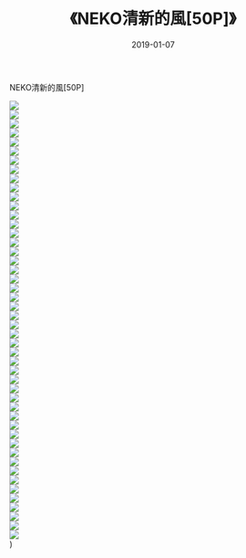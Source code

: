 ﻿---
layout: post
title:  《NEKO清新的風[50P]》
date:   2019-01-07
img: http://img.660000.xyz/Sharelink/唯美/2019/NEKO清新的風[50P]/000.jpg
categories: [美女, 清纯, 唯美]
---

NEKO清新的風[50P]

  ![](http://img.660000.xyz/Sharelink/唯美/2019/NEKO清新的風[50P]/001.jpg) <br> ![](http://img.660000.xyz/Sharelink/唯美/2019/NEKO清新的風[50P]/002.jpg) <br> ![](http://img.660000.xyz/Sharelink/唯美/2019/NEKO清新的風[50P]/003.jpg) <br> ![](http://img.660000.xyz/Sharelink/唯美/2019/NEKO清新的風[50P]/004.jpg) <br> ![](http://img.660000.xyz/Sharelink/唯美/2019/NEKO清新的風[50P]/005.jpg) <br> ![](http://img.660000.xyz/Sharelink/唯美/2019/NEKO清新的風[50P]/006.jpg) <br> ![](http://img.660000.xyz/Sharelink/唯美/2019/NEKO清新的風[50P]/007.jpg) <br> ![](http://img.660000.xyz/Sharelink/唯美/2019/NEKO清新的風[50P]/008.jpg) <br> ![](http://img.660000.xyz/Sharelink/唯美/2019/NEKO清新的風[50P]/009.jpg) <br> ![](http://img.660000.xyz/Sharelink/唯美/2019/NEKO清新的風[50P]/010.jpg) <br> ![](http://img.660000.xyz/Sharelink/唯美/2019/NEKO清新的風[50P]/011.jpg) <br> ![](http://img.660000.xyz/Sharelink/唯美/2019/NEKO清新的風[50P]/012.jpg) <br> ![](http://img.660000.xyz/Sharelink/唯美/2019/NEKO清新的風[50P]/013.jpg) <br> ![](http://img.660000.xyz/Sharelink/唯美/2019/NEKO清新的風[50P]/014.jpg) <br> ![](http://img.660000.xyz/Sharelink/唯美/2019/NEKO清新的風[50P]/015.jpg) <br> ![](http://img.660000.xyz/Sharelink/唯美/2019/NEKO清新的風[50P]/016.jpg) <br> ![](http://img.660000.xyz/Sharelink/唯美/2019/NEKO清新的風[50P]/017.jpg) <br> ![](http://img.660000.xyz/Sharelink/唯美/2019/NEKO清新的風[50P]/018.jpg) <br> ![](http://img.660000.xyz/Sharelink/唯美/2019/NEKO清新的風[50P]/019.jpg) <br> ![](http://img.660000.xyz/Sharelink/唯美/2019/NEKO清新的風[50P]/020.jpg) <br> ![](http://img.660000.xyz/Sharelink/唯美/2019/NEKO清新的風[50P]/021.jpg) <br> ![](http://img.660000.xyz/Sharelink/唯美/2019/NEKO清新的風[50P]/022.jpg) <br> ![](http://img.660000.xyz/Sharelink/唯美/2019/NEKO清新的風[50P]/023.jpg) <br> ![](http://img.660000.xyz/Sharelink/唯美/2019/NEKO清新的風[50P]/024.jpg) <br> ![](http://img.660000.xyz/Sharelink/唯美/2019/NEKO清新的風[50P]/025.jpg) <br> ![](http://img.660000.xyz/Sharelink/唯美/2019/NEKO清新的風[50P]/026.jpg) <br> ![](http://img.660000.xyz/Sharelink/唯美/2019/NEKO清新的風[50P]/027.jpg) <br> ![](http://img.660000.xyz/Sharelink/唯美/2019/NEKO清新的風[50P]/028.jpg) <br> ![](http://img.660000.xyz/Sharelink/唯美/2019/NEKO清新的風[50P]/029.jpg) <br> ![](http://img.660000.xyz/Sharelink/唯美/2019/NEKO清新的風[50P]/030.jpg) <br> ![](http://img.660000.xyz/Sharelink/唯美/2019/NEKO清新的風[50P]/031.jpg) <br> ![](http://img.660000.xyz/Sharelink/唯美/2019/NEKO清新的風[50P]/032.jpg) <br> ![](http://img.660000.xyz/Sharelink/唯美/2019/NEKO清新的風[50P]/033.jpg) <br> ![](http://img.660000.xyz/Sharelink/唯美/2019/NEKO清新的風[50P]/034.jpg) <br> ![](http://img.660000.xyz/Sharelink/唯美/2019/NEKO清新的風[50P]/035.jpg) <br> ![](http://img.660000.xyz/Sharelink/唯美/2019/NEKO清新的風[50P]/036.jpg) <br> ![](http://img.660000.xyz/Sharelink/唯美/2019/NEKO清新的風[50P]/037.jpg) <br> ![](http://img.660000.xyz/Sharelink/唯美/2019/NEKO清新的風[50P]/038.jpg) <br> ![](http://img.660000.xyz/Sharelink/唯美/2019/NEKO清新的風[50P]/039.jpg) <br> ![](http://img.660000.xyz/Sharelink/唯美/2019/NEKO清新的風[50P]/040.jpg) <br> ![](http://img.660000.xyz/Sharelink/唯美/2019/NEKO清新的風[50P]/041.jpg) <br> ![](http://img.660000.xyz/Sharelink/唯美/2019/NEKO清新的風[50P]/042.jpg) <br> ![](http://img.660000.xyz/Sharelink/唯美/2019/NEKO清新的風[50P]/043.jpg) <br> ![](http://img.660000.xyz/Sharelink/唯美/2019/NEKO清新的風[50P]/044.jpg) <br> ![](http://img.660000.xyz/Sharelink/唯美/2019/NEKO清新的風[50P]/045.jpg) <br> ![](http://img.660000.xyz/Sharelink/唯美/2019/NEKO清新的風[50P]/046.jpg) <br> ![](http://img.660000.xyz/Sharelink/唯美/2019/NEKO清新的風[50P]/047.jpg) <br> ![](http://img.660000.xyz/Sharelink/唯美/2019/NEKO清新的風[50P]/048.jpg) <br>) <br>